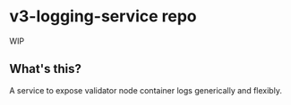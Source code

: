 # v3-logging-service repo

WIP

## What's this?

A service to expose validator node container logs generically and flexibly.
